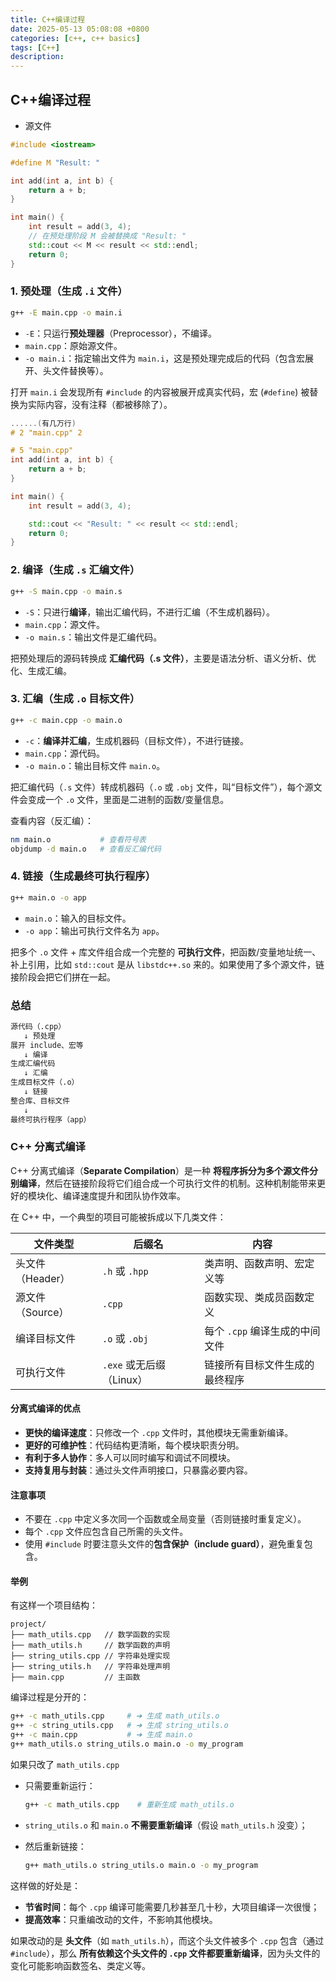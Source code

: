 ```yaml
---
title: C++编译过程
date: 2025-05-13 05:08:08 +0800
categories: [c++, c++ basics]
tags: [C++]
description: 
---
```

## C++编译过程

- 源文件

```c++
#include <iostream>

#define M "Result: "

int add(int a, int b) {
    return a + b;
}

int main() {
    int result = add(3, 4);
    // 在预处理阶段 M 会被替换成 "Result: "
    std::cout << M << result << std::endl;
    return 0;
}
```

### 1. 预处理（生成 `.i` 文件）

```bash
g++ -E main.cpp -o main.i
```

- `-E`：只运行**预处理器**（Preprocessor），不编译。
- `main.cpp`：原始源文件。
- `-o main.i`：指定输出文件为 `main.i`，这是预处理完成后的代码（包含宏展开、头文件替换等）。

打开 `main.i` 会发现所有 `#include` 的内容被展开成真实代码，宏 (`#define`) 被替换为实际内容，没有注释（都被移除了）。

```cpp
......(有几万行)
# 2 "main.cpp" 2

# 5 "main.cpp"
int add(int a, int b) {
    return a + b;
}

int main() {
    int result = add(3, 4);

    std::cout << "Result: " << result << std::endl;
    return 0;
}
```

### 2. 编译（生成 `.s` 汇编文件）

```bash
g++ -S main.cpp -o main.s
```

- `-S`：只进行**编译**，输出汇编代码，不进行汇编（不生成机器码）。
- `main.cpp`：源文件。
- `-o main.s`：输出文件是汇编代码。

把预处理后的源码转换成 **汇编代码（.s 文件）**，主要是语法分析、语义分析、优化、生成汇编。

### 3. 汇编（生成 `.o` 目标文件）

```bash
g++ -c main.cpp -o main.o
```

- `-c`：**编译并汇编**，生成机器码（目标文件），不进行链接。
- `main.cpp`：源代码。
- `-o main.o`：输出目标文件 `main.o`。

把汇编代码（`.s` 文件）转成机器码（`.o` 或 `.obj` 文件，叫“目标文件”），每个源文件会变成一个 `.o` 文件，里面是二进制的函数/变量信息。

查看内容（反汇编）：

```bash
nm main.o           # 查看符号表
objdump -d main.o   # 查看反汇编代码
```

### 4. 链接（生成最终可执行程序）

```bash
g++ main.o -o app
```

- `main.o`：输入的目标文件。
- `-o app`：输出可执行文件名为 `app`。

把多个 `.o` 文件 + 库文件组合成一个完整的 **可执行文件**，把函数/变量地址统一、补上引用，比如 `std::cout` 是从 `libstdc++.so` 来的。如果使用了多个源文件，链接阶段会把它们拼在一起。

### 总结

```txt
源代码（.cpp）
   ↓ 预处理
展开 include、宏等
   ↓ 编译
生成汇编代码
   ↓ 汇编
生成目标文件（.o）
   ↓ 链接
整合库、目标文件
   ↓
最终可执行程序（app）
```

### C++ 分离式编译

C++ 分离式编译（**Separate Compilation**）是一种 **将程序拆分为多个源文件分别编译**，然后在链接阶段将它们组合成一个可执行文件的机制。这种机制能带来更好的模块化、编译速度提升和团队协作效率。

在 C++ 中，一个典型的项目可能被拆成以下几类文件：

| 文件类型         | 后缀名                   | 内容                           |
| ---------------- | ------------------------ | ------------------------------ |
| 头文件（Header） | `.h` 或 `.hpp`           | 类声明、函数声明、宏定义等     |
| 源文件（Source） | `.cpp`                   | 函数实现、类成员函数定义       |
| 编译目标文件     | `.o` 或 `.obj`           | 每个 `.cpp` 编译生成的中间文件 |
| 可执行文件       | `.exe` 或无后缀（Linux） | 链接所有目标文件生成的最终程序 |

#### 分离式编译的优点

- **更快的编译速度**：只修改一个 `.cpp` 文件时，其他模块无需重新编译。
- **更好的可维护性**：代码结构更清晰，每个模块职责分明。
- **有利于多人协作**：多人可以同时编写和调试不同模块。
- **支持复用与封装**：通过头文件声明接口，只暴露必要内容。

#### 注意事项

- 不要在 `.cpp` 中定义多次同一个函数或全局变量（否则链接时重复定义）。
- 每个 `.cpp` 文件应包含自己所需的头文件。
- 使用 `#include` 时要注意头文件的**包含保护（include guard）**，避免重复包含。

#### 举例

有这样一个项目结构：

```less
project/
├── math_utils.cpp   // 数学函数的实现
├── math_utils.h     // 数学函数的声明
├── string_utils.cpp // 字符串处理实现
├── string_utils.h   // 字符串处理声明
├── main.cpp         // 主函数
```

编译过程是分开的：

```bash
g++ -c math_utils.cpp     # ➜ 生成 math_utils.o
g++ -c string_utils.cpp   # ➜ 生成 string_utils.o
g++ -c main.cpp           # ➜ 生成 main.o
g++ math_utils.o string_utils.o main.o -o my_program
```

如果只改了 `math_utils.cpp`

- 只需要重新运行：

  ```bash
  g++ -c math_utils.cpp    # 重新生成 math_utils.o
  ```

- `string_utils.o` 和 `main.o` **不需要重新编译**（假设 `math_utils.h` 没变）；

- 然后重新链接：

  ```bash
  g++ math_utils.o string_utils.o main.o -o my_program
  ```

这样做的好处是：

- **节省时间**：每个 `.cpp` 编译可能需要几秒甚至几十秒，大项目编译一次很慢；
- **提高效率**：只重编改动的文件，不影响其他模块。

如果改动的是 **头文件**（如 `math_utils.h`），而这个头文件被多个 `.cpp` 包含（通过 `#include`），那么 **所有依赖这个头文件的 `.cpp` 文件都要重新编译**，因为头文件的变化可能影响函数签名、类定义等。
